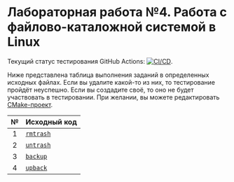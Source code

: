 # Лабораторная работа №4. Работа с файлово-каталожной системой в Linux

Текущий статус тестирования GitHub Actions: [![CI/CD](../../actions/workflows/cmake.yml/badge.svg?branch=master&event=push)](../../actions/workflows/cmake.yml).

Ниже представлена таблица выполнения заданий в определенных исходных файлах. Если вы удалите какой-то из них, то тестирование пройдёт неуспешно. Если вы создадите своё, то оно не будет участвовать в тестировании. При желании, вы можете редактировать [CMake-проект](CMakeLists.txt).

| № | Исходный код           |
|:-:|:-----------------------|
| 1 | [`rmtrash`](rmtrash.c) |
| 2 | [`untrash`](untrash.c) |
| 3 | [`backup`](backup.c)   |
| 4 | [`upback`](upback.c)   |
